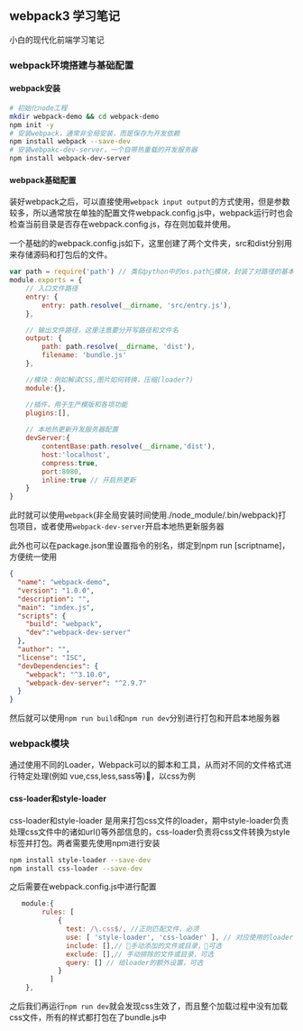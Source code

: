 ## webpack3 学习笔记
小白的现代化前端学习笔记

### webpack环境搭建与基础配置
#### webpack安装
```bash
# 初始化node工程
mkdir webpack-demo && cd webpack-demo
npm init -y
# 安装webpack，通常非全局安装，而是保存为开发依赖
npm install webpack --save-dev
# 安装webpakc-dev-server，一个自带热重载的开发服务器
npm install webpack-dev-server
```
#### webpack基础配置
装好webpack之后，可以直接使用`webpack input output`的方式使用，但是参数较多，所以通常放在单独的配置文件webpack.config.js中，webpack运行时也会检查当前目录是否存在webpack.config.js，存在则加载并使用。

一个基础的的webpack.config.js如下，这里创建了两个文件夹，src和dist分别用来存储源码和打包后的文件。

```javascript
var path = require('path') // 类似python中的os.path模块，封装了对路径的基本操作
module.exports = {
    // 入口文件路径
    entry: { 
        entry: path.resolve(__dirname, 'src/entry.js'),
    },

    // 输出文件路径，这里注意要分开写路径和文件名
    output: { 
        path: path.resolve(__dirname, 'dist'),
        filename: 'bundle.js'
    },

    //模块：例如解读CSS,图片如何转换，压缩(loader?)
    module:{},

    //插件，用于生产模版和各项功能
    plugins:[],
    
    // 本地热更新开发服务器配置
    devServer:{
        contentBase:path.resolve(__dirname,'dist'),
        host:'localhost',
        compress:true, 
        port:8080,
        inline:true // 开启热更新
    }
}
```

此时就可以使用`webpack`(非全局安装时间使用./node_module/.bin/webpack)打包项目，或者使用`webpack-dev-server`开启本地热更新服务器

此外也可以在package.json里设置指令的别名，绑定到npm run [scriptname]，方便统一使用
```json
{
  "name": "webpack-demo",
  "version": "1.0.0",
  "description": "",
  "main": "index.js",
  "scripts": {
    "build": "webpack",
    "dev":"webpack-dev-server"
  },
  "author": "",
  "license": "ISC",
  "devDependencies": {
    "webpack": "^3.10.0",
    "webpack-dev-server": "^2.9.7"
  }
}
```
然后就可以使用`npm run build`和`npm run dev`分别进行打包和开启本地服务器


### webpack模块
通过使用不同的Loader，Webpack可以的脚本和工具，从而对不同的文件格式进行特定处理(例如 vue,css,less,sass等)，以css为例

#### css-loader和style-loader
css-loader和style-loader 是用来打包css文件的loader，期中style-loader负责处理css文件中的诸如url()等外部信息的，css-loader负责将css文件转换为style标签并打包。两者需要先使用npm进行安装
```bash
npm install style-loader --save-dev
npm install css-loader --save-dev
```
之后需要在webpack.config.js中进行配置
```javascript
   module:{
        rules: [
            {
              test: /\.css$/, //正则匹配文件，必须
              use: [ 'style-loader', 'css-loader' ], // 对应使用的loader，可以串联,必须
              include: [],// 手动添加的文件或目录，可选
              exclude: [],// 手动排除的文件或目录，可选
              query: [] // 给loader的额外设置，可选
            }
          ]
    },
```
之后我们再运行`npm run dev`就会发现css生效了，而且整个加载过程中没有加载css文件，所有的样式都打包在了bundle.js中
